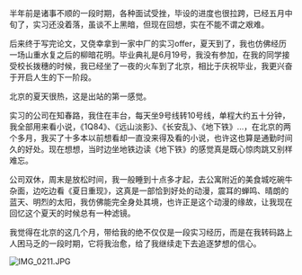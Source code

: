 半年前是诸事不顺的一段时期，各种面试受挫，毕设的进度也很拉跨，已经五月中旬了，实习还没着落，虽谈不上黑暗，但现在回想，实在不能不谓之艰难。

后来终于写完论文，又侥幸拿到一家中厂的实习offer，夏天到了，我也仿佛经历一场山重水复之后的柳暗花明。毕业典礼是6月19号，我没有参加，在我的同学接受校长拨穗的时候，我已经坐了一夜的火车到了北京，相比于庆祝毕业，我更兴奋于开启人生的下一阶段。

北京的夏天很热，这是出站的第一感觉。

实习的公司在知春路，我住在丰台，每天坐9号线转10号线，单程大约五十分钟，我全部用来看小说，《1Q84》、《远山淡影》、《长安乱》、《地下铁》...，在北京的两个多月，我买了十多本以前想看却一直没来得及看的小说，也许这也算是通勤时间久的好处。现在想想，当时边坐地铁边读《地下铁》的感觉真是既心惊肉跳又别样难忘。

公司双休，周末是放松时间，我一般睡到十点多才起，去公寓附近的美食城吃碗牛杂面，边吃边看《夏日重现》，这真是一部恰到好处的动漫，震耳的蝉鸣、晴朗的蓝天、明烈的太阳，我仿佛能完全身处其境，也许正是这个动漫的缘故，让我现在回忆这个夏天的时候总有一种滤镜。

我觉得在北京的这几个月，带给我的绝不仅仅是一段实习经历，而是在我转码路上人困马乏的一段时期，它将我治愈，给了我继续走下去追逐梦想的信心。


![IMG_0211.JPG](https://pic.leetcode.cn/1667312180-xqPKzw-IMG_0211.JPG)

